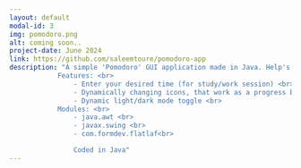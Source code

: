```yaml
---
layout: default
modal-id: 3
img: pomodoro.png
alt: coming soon..
project-date: June 2024
link: https://github.com/saleemtoure/pomodoro-app
description: "A simple 'Pomodoro' GUI application made in Java. Help's you focus in your study/work sessions<br>
            Features: <br>
                - Enter your desired time (for study/work session) <br>
                - Dynamically changing icons, that work as a progress bar <br>
                - Dynamic light/dark mode toggle <br>
            Modules: <br>
                - java.awt <br>
                - javax.swing <br>
                - com.formdev.flatlaf<br>

                Coded in Java"
---
```



